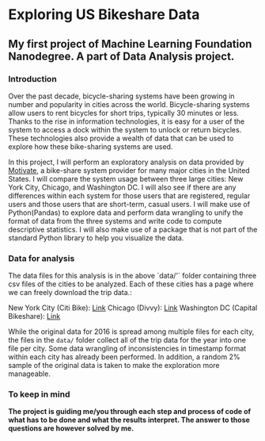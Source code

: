 # Exploring US Bikeshare Data

## My first project of Machine Learning Foundation Nanodegree. A part of Data Analysis project.


### Introduction

Over the past decade, bicycle-sharing systems have been growing in number and popularity in cities across the world. Bicycle-sharing systems allow users to rent bicycles for short trips, typically 30 minutes or less. Thanks to the rise in information technologies, it is easy for a user of the system to access a dock within the system to unlock or return bicycles. These technologies also provide a wealth of data that can be used to explore how these bike-sharing systems are used.

In this project, I will perform an exploratory analysis on data provided by <a href = 'https://www.motivateco.com/'>Motivate</a>, a bike-share system provider for many major cities in the United States. I will compare the system usage between three large cities:
New York City, Chicago, and Washington DC.
I will also see if there are any differences within each system for those users that are registered, regular users and those users that are short-term, casual users. I will make use of Python(Pandas) to explore data and perform data wrangling to unify the format of data from the three systems and write code to compute descriptive statistics. I will also make use of a package that is not part of the standard Python library to help you visualize the data.



### Data for analysis

<p>The data files for this analysis is in the above `data/'` folder containing three csv files of the cities to be analyzed. Each of these cities has a page where we can freely download the trip data.:

New York City (Citi Bike): <a href = 'https://www.citibikenyc.com/system-data'>Link</a>
Chicago (Divvy): <a href = 'https://www.divvybikes.com/system-data'>Link</a>
Washington DC (Capital Bikeshare): <a href = 'https://www.capitalbikeshare.com/system-data'>Link</a>

While the original data for 2016 is spread among multiple files for each city, the files in the `data/` folder collect all of the trip data for the year into one file per city. Some data wrangling of inconsistencies in timestamp format within each city has already been performed. In addition, a random 2% sample of the original data is taken to make the exploration more manageable.</p>



### To keep in mind
**The project is guiding me/you through each step and process of code of what has to be done and what the results interpret. The answer to those questions are however solved by me.**